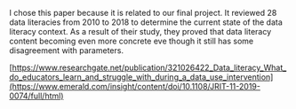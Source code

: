 I chose this paper because it is related to our final project. 
It reviewed 28 data literacies from 2010 to 2018 to determine the current state of the data literacy context.
As a result of their study, they proved that data literacy content becoming even more concrete eve though it still has some disagreement with parameters.

[https://www.researchgate.net/publication/321026422_Data_literacy_What_do_educators_learn_and_struggle_with_during_a_data_use_intervention](https://www.emerald.com/insight/content/doi/10.1108/JRIT-11-2019-0074/full/html)
